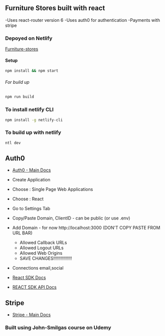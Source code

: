 ## Furniture Stores built with react
-Uses react-router version 6
-Uses auth0 for authentication
-Payments with stripe

### Depoyed on Netlify
[Furniture-stores](https://furniture-stores-hb.netlify.app/)

#### Setup

```bash
npm install && npm start
```
###### For build up
```bash
npm run build
```

### To install netlify CLI
```bash
npm install -g netlify-cli
```
### To build up with netlify
```bash
ntl dev
```

## Auth0

- [Auth0 - Main Docs](https://auth0.com/)

- Create Application
- Choose : Single Page Web Applications
- Choose : React
- Go to Settings Tab
- Copy/Paste Domain, ClientID - can be public (or use .env)
- Add Domain -
  for now http://localhost:3000 (DON'T COPY PASTE FROM URL BAR)

  - Allowed Callback URLs
  - Allowed Logout URLs
  - Allowed Web Origins
  - SAVE CHANGES!!!!!!!!!!!!!!!

- Connections
  email,social

- [React SDK Docs](https://auth0.com/docs/libraries/auth0-react)
- [REACT SDK API Docs](https://auth0.github.io/auth0-react/)



## Stripe
- [Stripe - Main Docs](https://stripe.com/docs)

### Built using  John-Smilgas course on Udemy